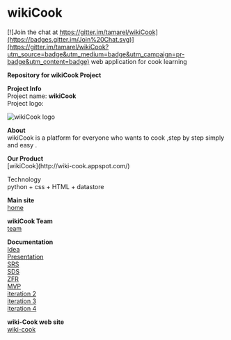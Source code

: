 # wikiCook

[![Join the chat at https://gitter.im/tamarel/wikiCook](https://badges.gitter.im/Join%20Chat.svg)](https://gitter.im/tamarel/wikiCook?utm_source=badge&utm_medium=badge&utm_campaign=pr-badge&utm_content=badge)
web application for cook learning 

<p><b>Repository for wikiCook Project</b></p>
<p>
<b>Project Info</b><br>
Project name: <b>wikiCook</b><br>
Project logo:<br>
</p>

![wikiCook logo](http://upng.co.il/uploads/4eb14c5367129ee22e74c863b7b7aaa3.png)

<p>
<b>About</b><br>
wikiCook is a platform for everyone who wants to cook ,step by step simply and easy .
</p>
<b>Our Product</b><br>
[wikiCook](http://wiki-cook.appspot.com/)

</p>

Technology</b><br>
python + css + HTML + datastore <br>
</p>

<b>Main site</b><br>
[home](https://github.com/tamarel/wikiCook/wiki)

<b>wikiCook Team</b><br>
[team](https://github.com/tamarel/wikiCook/wiki/TEAM)
<br>

<b>Documentation</b><br>
[Idea](https://www.dropbox.com/s/a2ntw43njvhx9te/SOW.docx?dl=0)<br>
[Presentation ](https://www.dropbox.com/s/46oob3z05ej6cdd/wikiCook.pptx?dl=0)<br>
[SRS](https://docs.google.com/document/d/1yv4SZvwVO6jdpuTyd7Z07OcgOvbF9dKND14b_zEq_Vo/edit?usp=sharing)<br>
[SDS](https://github.com/tamarel/wikiCook/wiki/SDS)<br>
[ZFR](https://github.com/tamarel/wikiCook/wiki/iter0-ZFR)<br>
[MVP](https://github.com/tamarel/wikiCook/wiki/iter1-MVP)<br>
[iteration 2](https://github.com/tamarel/wikiCook/wiki/iter2)<br>
[iteration 3](https://github.com/tamarel/wikiCook/wiki/iter3)<br>
[iteration 4](https://github.com/tamarel/wikiCook/wiki/Iteration-4)<br>


<b>wiki-Cook web site</b><br>
[wiki-cook](https://wiki-cook.appspot.com)
<br>

